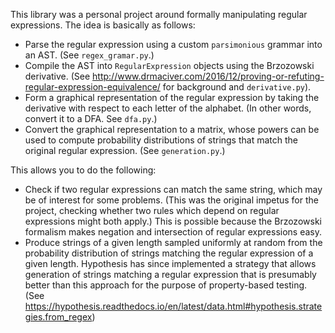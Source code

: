 This library was a personal project around formally manipulating regular expressions.
The idea is basically as follows:
* Parse the regular expression using a custom `parsimonious` grammar into an AST.
  (See `regex_gramar.py`.)
* Compile the AST into `RegularExpression` objects using the Brzozowski derivative. (See
  http://www.drmaciver.com/2016/12/proving-or-refuting-regular-expression-equivalence/
  for background and `derivative.py`).
* Form a graphical representation of the regular expression by taking the derivative
  with respect to each letter of the alphabet. (In other words, convert it to a DFA. See
  `dfa.py`.)
* Convert the graphical representation to a matrix, whose powers can be used to compute
  probability distributions of strings that match the original regular expression. (See
  `generation.py`.)

This allows you to do the following:
* Check if two regular expressions can match the same string, which may be of interest for
  some problems. (This was the original impetus for the project, checking whether two
  rules which depend on regular expressions might both apply.) This is possible because
  the Brzozowski formalism makes negation and intersection of regular expressions easy.
* Produce strings of a given length sampled uniformly at random from the probability
  distribution of strings matching the regular expression of a given length. Hypothesis
  has since implemented a strategy that allows generation of strings matching a regular
  expression that is presumably better than this approach for the purpose of property-based
  testing. (See https://hypothesis.readthedocs.io/en/latest/data.html#hypothesis.strategies.from_regex)